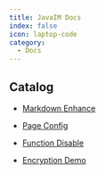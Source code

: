 ```yaml
---
title: JavaIM Docs
index: false
icon: laptop-code
category:
  - Docs
---
```


## Catalog

- [Markdown Enhance](markdown.md)

- [Page Config](page.md)

- [Function Disable](disable.md)

- [Encryption Demo](encrypt.md)
